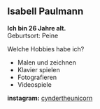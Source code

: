 ## Isabell Paulmann
**Ich bin 26 Jahre alt.**<br/>
Geburtsort: Peine<br/>

Welche Hobbies habe ich?
* Malen und zeichnen
* Klavier spielen
* Fotografieren
* Videospiele

**instagram:** [cyndertheunicorn](www.instagram.de/cyndertheunicorn)
